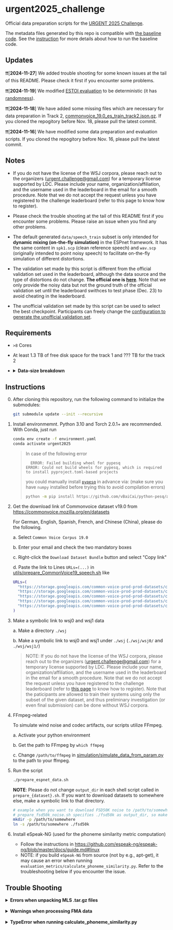 # urgent2025_challenge
Official data preparation scripts for the [URGENT 2025 Challenge](https://urgent-challenge.github.io/urgent2025/).

The metadata files generated by this repo is compatible with [the baseline code](https://github.com/kohei0209/espnet/tree/urgent2025/egs2/urgent25/enh1).
See the [instruction](https://github.com/kohei0209/espnet/blob/urgent2025/egs2/urgent25/enh1/README.md) for more details about how to run the baseline code.

## Updates

❗️❗️[**2024-11-27**] We added trouble shooting for some known issues at the tail of this README. Please check it first if you encounter some problems.

❗️❗️[**2024-11-19**] We modified [ESTOI evaluation](https://github.com/urgent-challenge/urgent2025_challenge/blob/main/evaluation_metrics/calculate_intrusive_se_metrics.py) to be deterministic (it has [randomness](https://github.com/mpariente/pystoi/blob/74872b000753a7a42ff51aa0868af8c82c7f9053/pystoi/utils.py#L178)).

❗️❗️[**2024-11-18**] We have added some missing files which are necessary for data preparation in Track 2, [commonvoice_19.0_es_train_track2.json.gz](https://github.com/urgent-challenge/urgent2025_challenge/blob/main/datafiles/commonvoice/commonvoice_19.0_es_train_track2.json.gz). If you cloned the repogitory before Nov. 18, please pull the latest commit.

❗️❗️[**2024-11-16**] We have modified some data preparation and evaluation scripts. If you cloned the repogitory before Nov. 16, please pull the latest commit.

## Notes

- If you do not have the license of the WSJ corpora, please reach out to the organizers (urgent.challenge@gmail.com) for a temporary license supported by LDC. Please include your name, organization/affiliation, and the username used in the leaderboard in the email for a smooth procedure. Note that we do not accept the request unless you have registered to the challenge leaderboard (refer to this page to know how to register).

- Please check the trouble shooting at the tail of this README first if you encounter some problems. Please raise an issue when you find any other problems.

- The default generated `data/speech_train` subset is only intended for **dynamic mixing (on-the-fly simulation)** in the ESPnet framework. It has the same content in `spk1.scp` (clean reference speech) and `wav.scp` (originally intended to point noisy speech) to facilitate on-the-fly simulation of different distortions.

- The validation set made by this script is different from the official validation set used in the leaderboard, although the data source and the type of distortions do not change. **The official one is [here](https://drive.google.com/file/d/1Ip-C5tUNGCssT8KAjHUUoh99jkzRH6nm/view)**. Note that we only provide the noisy data but not the ground truth of the official validation set until the leaderboard swithces to test phase (Dec. 23) to avoid cheating in the leaderboard.

- The unofficial validation set made by this script can be used to select the best checkpoint. Participants can freely change the [configuration to generate the unofficial validation set](https://github.com/urgent-challenge/urgent2025_challenge/blob/main/conf/simulation_validation.yaml).
<!-- 
* To use a fixed simulation training set (without dynamic mixing), you could follow the [commented lines](https://github.com/urgent-challenge/urgent2024_challenge/blob/main/prepare_espnet_data.sh#L188-L210) in the [`prepare_espnet_data.sh`](https://github.com/urgent-challenge/urgent2024_challenge/blob/main/prepare_espnet_data.sh) script to generate `data/train`.
-->


## Requirements

- `>8` Cores
- At least 1.3 TB of free disk space for the track 1 and ??? TB for the track 2
- <details>

  <summary><strong>Data-size breakdown</strong></summary>

  - Note: we only counted audio files and did not include the size of archived files (e.g., .zip or .tar.gz files). You can remove the archived files once the data preparation is done.
  - Speech
    - DNS5 speech (original 131 GB + resampled 94 GB): 225 GB
    - LibriTTS (original 44 GB + resampled 7 GB): 51 GB
    - VCTK: 12 GB
    - WSJ (original sph 24GB + converted 31 GB): 55 GB
    - EARS: 61 GB
    - CommonVoice 19.0 speech
      - Track 1 (original mp3 221 GB + resampled 200 GB): 421 GB
      - Track 2 (original mp3 221 GB + resampled ??? GB): ??? GB
    - MLS (less compressed version downloaded from LibriVox)
      - Track 1 (original 60 GB + resampled 60 GB): 120 GB
      - Track 2 (original 6TB + resampled ???TB): ???TB
  - Noise
    - DNS5 noise (original 58 GB + resampled 35 GB): 93 GB
    - WHAM! noise (48 kHz): 76 GB
    - FSD50K (original 24 GB + resampled 6 GB): 30 GB
    - FMA: (original 24 GB + resampled 36 GB): 60 GB
  - RIR
    - DNS5 RIRs (48 kHz): 6 GB
  - Others
    - default simulated validation data: 2 GB
    - simulated wind noise for training (with default config): 1 GB

  </details>


## Instructions

0. After cloning this repository, run the following command to initialize the submodules:
    ```bash
    git submodule update --init --recursive
    ```

1. Install environmemnt. Python 3.10 and Torch 2.0.1+ are recommended.
   With Conda, just run

    ```bash
    conda env create -f environment.yaml
    conda activate urgent2025
    ```

    > In case of the following error
    > ```
    >   ERROR: Failed building wheel for pypesq
    > ERROR: Could not build wheels for pypesq, which is required to install pyproject.toml-based projects
    > ```
    > you could manually install [`pypesq`](https://github.com/vBaiCai/python-pesq) in advance via: 
    > (make sure you have `numpy` installed before trying this to avoid compilation errors)
    > ```bash
    > python -m pip install https://github.com/vBaiCai/python-pesq/archive/master.zip
    > ```

2. Get the download link of Commonvoice dataset v19.0 from https://commonvoice.mozilla.org/en/datasets

    For German, English, Spanish, French, and Chinese (China), please do the following.

    a. Select `Common Voice Corpus 19.0`

    b. Enter your email and check the two mandatory boxes

    c. Right-click the `Download Dataset Bundle` button and select "Copy link"

    d. Paste the link to Lines `URLs=(...)` in [utils/prepare_CommonVoice19_speech.sh](https://github.com/kohei0209/urgnet2025/blob/a2fa5ef53f9ef8eab527a37dcb8aca5aae76ac71/utils/prepare_CommonVoice19_speech.sh#L16-L19) like
    ```bash
    URLs=(
      "https://storage.googleapis.com/common-voice-prod-prod-datasets/cv-corpus-19.0-2024-09-13/cv-corpus-19.0-2024-09-13-de.tar.gz?xxxxxx"
      "https://storage.googleapis.com/common-voice-prod-prod-datasets/cv-corpus-19.0-2024-09-13/cv-corpus-19.0-2024-09-13-en.tar.gz?xxxxxx"
      "https://storage.googleapis.com/common-voice-prod-prod-datasets/cv-corpus-19.0-2024-09-13/cv-corpus-19.0-2024-09-13-es.tar.gz?xxxxxx"
      "https://storage.googleapis.com/common-voice-prod-prod-datasets/cv-corpus-19.0-2024-09-13/cv-corpus-19.0-2024-09-13-fr.tar.gz?xxxxxx"
      "https://storage.googleapis.com/common-voice-prod-prod-datasets/cv-corpus-19.0-2024-09-13/cv-corpus-19.0-2024-09-13-zh-CN.tar.gz?xxxxxx"
    )
    ```

3. Make a symbolic link to wsj0 and wsj1 data

    a. Make a directory `./wsj`

    b. Make a symbolic link to wsj0 and wsj1 under `./wsj` (`./wsj/wsj0/` and `./wsj/wsj1/`)

    > NOTE:
    > If you do not have the license of the WSJ corpora, please reach out to the organizers (urgent.challenge@gmail.com) for a temporary license supported by LDC. Please include your name, organization/affiliation, and the username used in the leaderboard in the email for a smooth procedure. Note that we do not accept the request unless you have registered to the challenge leaderboard (refer to [this page](https://urgent-challenge.github.io/urgent2025/leaderboard/) to know how to register). Note that the paticipants are allowed to train their systems using only the subset of the given dataset, and thus preliminary investigation (or even final submission) can be done without WSJ corpora.

<!--
3. Download WSJ0 and WSJ1 datasets from LDC
    > You will need a LDC license to access the data.
    >
    > For URGENT Challenge participants who want to use the data during the challenge period, please contact the organizers for a temporary LDC license.

    a. Download WSJ0 from https://catalog.ldc.upenn.edu/LDC93s6a

    b. Download WSJ1 from https://catalog.ldc.upenn.edu/LDC94S13A

    c. Uncompress and store the downloaded data to the directories `./wsj/wsj0/` and `./wsj/wsj1/`, respectively.
-->

4. FFmpeg-related

    To simulate wind noise and codec artifacts, our scripts utilize FFmpeg.

    a. Activate your python environment

    b. Get the path to FFmpeg by `which ffmpeg`
    
    c. Change `/path/to/ffmpeg` in [simulation/simulate_data_from_param.py](https://github.com/kohei0209/urgnet2025/blob/a2fa5ef53f9ef8eab527a37dcb8aca5aae76ac71/simulation/simulate_data_from_param.py#L19) to the path to your ffmpeg.

5. Run the script

    ```bash
    ./prepare_espnet_data.sh
    ```

    **NOTE**: Please do not change `output_dir` in each shell script called in `prepare_{dataset}.sh`. If you want to download datasets to somewhere else, make a symbolic link to that directory. 
    ```bash
    # example when you want to download FSD50K noise to /path/to/somewhere
    # prepare_fsd50k_noise.sh specifies ./fsd50k as output_dir, so make a symbolic link from /path/to/somewhere to ./fsd50k
    mkdir -p /path/to/somewhere
    ln -s /path/to/somewhere ./fsd50k
    ```


6. Install eSpeak-NG (used for the phoneme similarity metric computation)
   - Follow the instructions in https://github.com/espeak-ng/espeak-ng/blob/master/docs/guide.md#linux
   - NOTE: if you build `eSpeak-NG` from source (not by e.g., apt-get), it may cause an error when running `evaluation_metrics/calculate_phoneme_similarity.py`. Refer to the troubleshooting below if you encounter the issue.

<!--
## Optional: Prepare webdataset

The script `./utils/prepare_wds.py` can store the audio files in a collection
of tar files each containing a predefined number of audio files. This is useful
to reduce the number of IO operations during training. Please see the
[documentation](https://github.com/webdataset/webdataset) of `webdataset` for
more information.

```bash
OMP_NUM_THREADS=1 python ./utils/prepare_wds.py \
    /path/to/urgent_train_24k_wds \
    --files-per-tar 250 \
    --max-workers 8 \
    --scps data/tmp/commonvoice_11.0_en_resampled_filtered_train.scp \
    data/tmp/dns5_clean_read_speech_resampled_filtered_train.scp \
    data/tmp/vctk_train.scp \
    data/tmp/libritts_resampled_train.scp
```
The script can also resample the whole dataset to a unified sampling frequency
with `--sampling-rate <freq_hz>`. This option will not include samples with
sampling frequency lower than the prescribed frequency.
-->


## Trouble Shooting

<details>

  <summary><strong>Errors when unpacking MLS .tar.gz files</strong></summary>
  
  <br>

  Sometimes, an error like the following happens when unpacking .tar.gz files in `utils/prepare_MLS_speech.sh`.

  If you encounter this error, please just retry the script after deleting `./mls_segments/download_mls_${lang}_${split}_${track}.done` for the failed language, split (train or dev), and track (track1 or track2).

  In the following example, one needs to remove `./mls_segments/download_mls_spanish_train_track1.done` before rerunning the script again.

  ```sh
  === Preparing MLS data for track1 ===                                                                                                                                                                                 
  === Preparing MLS german train data ===                                                                                                                                                                               
  [MLS-german-train_track1] downloading data                                                                                                                                                                            
  === Preparing MLS german dev data ===                                                                                                                                                                                 
  [MLS-german-dev] downloading data                                                                                                                                                                                     
  === Preparing MLS french train data ===                                                                                                                                                                               
  [MLS-french-train_track1] downloading data                                                                                                                                                                            
  === Preparing MLS french dev data ===                                                                                                                                                                                 
  [MLS-french-dev] downloading data
  === Preparing MLS spanish train data ===
  [MLS-spanish-train_track1] downloading data
  tar: ./3946/3579: Cannot mkdir: No such file or directory
  tar: ./3946/8075: Cannot mkdir: No such file or directory
  tar: ./9972/10719: Cannot mkdir: No such file or directory
  tar: Exiting with failure status due to previous errors
  tar: Exiting with failure status due to previous errors
  tar: Exiting with failure status due to previous errors
  ```

</details>

<br>

<details>

  <summary><strong>Warnings when processing FMA data</strong></summary>

  <br>

  When preparing FMA data, following warnings appear but you can just ignore them.
  

  ```sh
  [FMA noise] split training and validation data
  [FMA noise] resampling to estimated audio bandwidth
    0%|                                                                                          | 0/19902 [00:00<?, ?it/s][src/libmpg123/layer3.c:INT123_do_layer3():1801] error: dequantization failed!
  [src/libmpg123/layer3.c:INT123_do_layer3():1771] error: part2_3_length (3264) too large for available bit count (3224)
  [src/libmpg123/layer3.c:INT123_do_layer3():1841] error: dequantization failed!
  [src/libmpg123/layer3.c:INT123_do_layer3():1801] error: dequantization failed!
  ...
  ```

</details>

<br>

<details>
  <summary><strong>TypeError when running calculate_phoneme_similarity.py</strong></summary>

  <br>

  The following error may happen when running `evaluation_metrics/calculate_phoneme_similarity.py`.

  This is because phoneme recognizer requires `lib` while only `bin` directory exists, depending on how you built `eSpeak-NG`.

  Adding the path to `LD_LIBRARY_PATH` solves the issue.

  ```sh
  evaluation_metrics/calculate_phoneme_similarity.py", line 58, in __init__
    self.phoneme_predictor = PhonemePredictor(device=device)
  urgent2025_challenge/evaluation_metrics/calculate_phoneme_similarity.py", line 29, in __init__
      self.processor = Wav2Vec2Processor.from_pretrained(checkpoint)

  TypeError: Received a bool for argument tokenizer, but a PreTrainedTokenizerBase was expected.
  ```
</details>